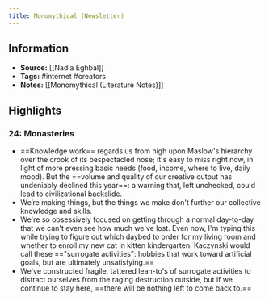 ```yaml
---
title: Monomythical (Newsletter)
---
```

## Information
- **Source:** [[Nadia Eghbal]]
- **Tags:** #internet #creators 
- **Notes:** [[Monomythical (Literature Notes)]]

## Highlights
### 24: Monasteries
- ==Knowledge work== regards us from high upon Maslow's hierarchy over the crook of its bespectacled nose; it's easy to miss right now, in light of more pressing basic needs (food, income, where to live, daily mood). But the ==volume and quality of our creative output has undeniably declined this year==: a warning that, left unchecked, could lead to civilizational backslide.
- We’re making things, but the things we make don't further our collective knowledge and skills.
- We're so obsessively focused on getting through a normal day-to-day that we can't even see how much we've lost. Even now, I'm typing this while trying to figure out which daybed to order for my living room and whether to enroll my new cat in kitten kindergarten. Kaczynski would call these =="surrogate activities": hobbies that work toward artificial goals, but are ultimately unsatisfying.==
-  We've constructed fragile, tattered lean-to's of surrogate activities to distract ourselves from the raging destruction outside, but if we continue to stay here, ==there will be nothing left to come back to.==